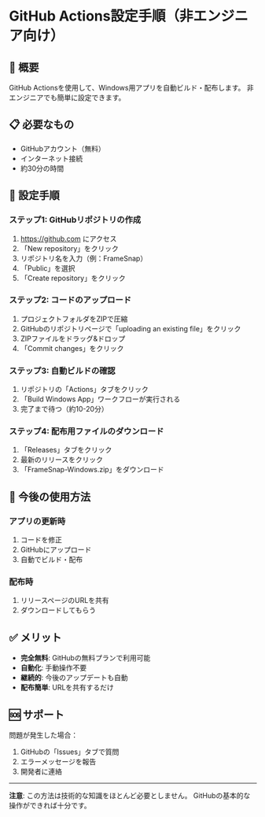 # GitHub Actions設定手順（非エンジニア向け）

## 🎯 概要
GitHub Actionsを使用して、Windows用アプリを自動ビルド・配布します。
非エンジニアでも簡単に設定できます。

## 📋 必要なもの
- GitHubアカウント（無料）
- インターネット接続
- 約30分の時間

## 🚀 設定手順

### ステップ1: GitHubリポジトリの作成
1. https://github.com にアクセス
2. 「New repository」をクリック
3. リポジトリ名を入力（例：FrameSnap）
4. 「Public」を選択
5. 「Create repository」をクリック

### ステップ2: コードのアップロード
1. プロジェクトフォルダをZIPで圧縮
2. GitHubのリポジトリページで「uploading an existing file」をクリック
3. ZIPファイルをドラッグ&ドロップ
4. 「Commit changes」をクリック

### ステップ3: 自動ビルドの確認
1. リポジトリの「Actions」タブをクリック
2. 「Build Windows App」ワークフローが実行される
3. 完了まで待つ（約10-20分）

### ステップ4: 配布用ファイルのダウンロード
1. 「Releases」タブをクリック
2. 最新のリリースをクリック
3. 「FrameSnap-Windows.zip」をダウンロード

## 🔧 今後の使用方法

### アプリの更新時
1. コードを修正
2. GitHubにアップロード
3. 自動でビルド・配布

### 配布時
1. リリースページのURLを共有
2. ダウンロードしてもらう

## ✅ メリット

- **完全無料**: GitHubの無料プランで利用可能
- **自動化**: 手動操作不要
- **継続的**: 今後のアップデートも自動
- **配布簡単**: URLを共有するだけ

## 🆘 サポート

問題が発生した場合：
1. GitHubの「Issues」タブで質問
2. エラーメッセージを報告
3. 開発者に連絡

---
**注意**: この方法は技術的な知識をほとんど必要としません。
GitHubの基本的な操作ができれば十分です。




